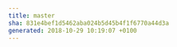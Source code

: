 ```yaml
---
title: master
sha: 831e4bef1d5462aba024b5d45b4f1f6770a44d3a
generated: 2018-10-29 10:19:07 +0100
---
```

